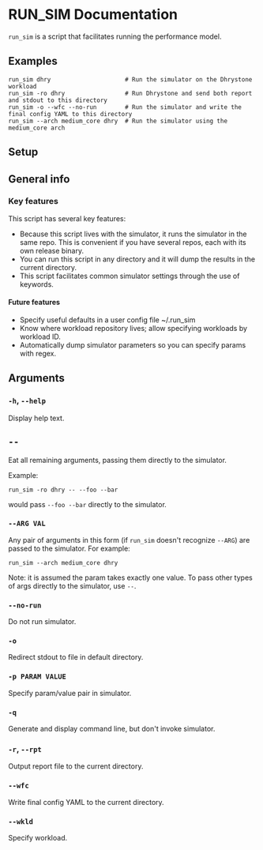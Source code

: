 # RUN_SIM Documentation

`run_sim` is a script that facilitates running the performance model.

## Examples

```
run_sim dhry                     # Run the simulator on the Dhrystone workload
run_sim -ro dhry                 # Run Dhrystone and send both report and stdout to this directory
run_sim -o --wfc --no-run        # Run the simulator and write the final config YAML to this directory
run_sim --arch medium_core dhry  # Run the simulator using the medium_core arch
```

## Setup


## General info

### Key features
This script has several key features:
- Because this script lives with the simulator, it runs the simulator in the same repo.  This is convenient if you have several repos, each with its own release binary.
- You can run this script in any directory and it will dump the results in the current directory.
- This script facilitates common simulator settings through the use of keywords.

#### Future features
- Specify useful defaults in a user config file ~/.run_sim
- Know where workload repository lives; allow specifying workloads by workload ID.
- Automatically dump simulator parameters so you can specify params with regex.


## Arguments

### `-h`, `--help`
Display help text.

## `--`
Eat all remaining arguments, passing them directly to the simulator.

Example:

```
run_sim -ro dhry -- --foo --bar
```

would pass `--foo --bar` directly to the simulator.

### `--ARG VAL`
Any pair of arguments in this form (if `run_sim` doesn't recognize `--ARG`) are passed to the simulator.  For example:

```
run_sim --arch medium_core dhry
```

Note:  it is assumed the param takes exactly one value.  To pass other types of args directly to the simulator, use `--`.

### `--no-run`
Do not run simulator.

### `-o`
Redirect stdout to file in default directory.

### `-p PARAM VALUE`
Specify param/value pair in simulator.

### `-q`
Generate and display command line, but don't invoke simulator.

### `-r`, `--rpt`
Output report file to the current directory.

### `--wfc`
Write final config YAML to the current directory.

### `--wkld`
Specify workload.
